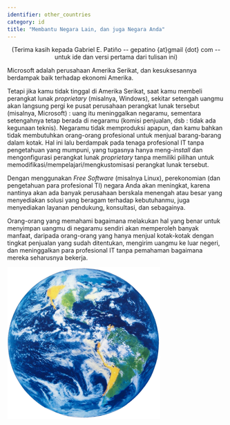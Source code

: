 ```yaml
---
identifier: other_countries
category: id
title: "Membantu Negara Lain, dan juga Negara Anda"
---
```


<center>(Terima kasih kepada Gabriel E. Patiño -- gepatino {at}gmail {dot} com -- 
untuk ide dan versi pertama dari tulisan ini) </center>

Microsoft adalah perusahaan Amerika Serikat, dan kesuksesannya berdampak baik terhadap ekonomi Amerika.

Tetapi jika kamu tidak tinggal di Amerika Serikat, saat kamu membeli perangkat lunak <i>proprietary</i> (misalnya, Windows), sekitar setengah uangmu akan langsung pergi ke pusat perusahaan perangkat lunak tersebut (misalnya, Microsoft) : uang itu meninggalkan negaramu, sementara setengahnya tetap berada di negaramu (komisi penjualan, dsb : tidak ada kegunaan teknis). Negaramu tidak memproduksi apapun, dan kamu bahkan tidak membutuhkan orang-orang profesional untuk menjual barang-barang dalam kotak. Hal ini lalu berdampak pada tenaga profesional IT tanpa pengetahuan yang mumpuni, yang tugasnya hanya meng-<i>install</i> dan mengonfigurasi perangkat lunak <i>proprietary</i> tanpa memiliki pilihan untuk memodifikasi/mempelajari/mengkustomisasi perangkat lunak tersebut. 

Dengan menggunakan <i>Free Software</i> (misalnya Linux), perekonomian (dan pengetahuan para profesional TI) negara Anda akan meningkat, karena nantinya akan ada banyak perusahaan berskala menengah atau besar yang menyediakan solusi yang beragam terhadap kebutuhanmu, juga menyediakan layanan pendukung, konsultasi, dan sebagainya.

Orang-orang yang memahami bagaimana melakukan hal yang benar untuk menyimpan uangmu di negaramu sendiri akan memperoleh banyak manfaat, daripada orang-orang yang hanya menjual kotak-kotak dengan tingkat penjualan yang sudah ditentukan, mengirim uangmu ke luar negeri, dan meninggalkan para profesional IT tanpa pemahaman bagaimana mereka seharusnya bekerja.

<img src="/img/earth.png" />




